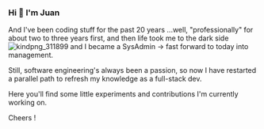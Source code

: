 ### Hi 👋 I'm Juan
And I've been coding stuff for the past 20 years 
...well, "professionally" for about two to three years first, 
and then life took me to the dark side ![kindpng_311899](https://user-images.githubusercontent.com/1832377/161396863-4161b703-3291-4de6-9e91-c477c089f051.png) and I became a SysAdmin -> fast forward to today into management.

Still, software engineering's always been a passion, so now I have restarted a parallel path to refresh my knowledge as a full-stack dev.

Here you'll find some little experiments and contributions I'm currently working on.

Cheers !

<!--
**jsueiro/jsueiro** is a ✨ _special_ ✨ repository because its `README.md` (this file) appears on your GitHub profile.

Here are some ideas to get you started:

- 🔭 I’m currently working on ...
- 🌱 I’m currently learning ...
- 👯 I’m looking to collaborate on ...
- 🤔 I’m looking for help with ...
- 💬 Ask me about ...
- 📫 How to reach me: ...
- 😄 Pronouns: ...
- ⚡ Fun fact: ...
-->
